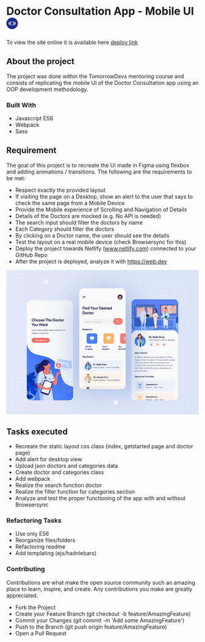 

# Doctor Consultation App - Mobile UI <img src="./src/assets/images/td-logo.png" alt="td logo" width="30"/>
To view the site online it is available here [deploy link](https://doctor-consultation-app.netlify.app/)
## About the project
The project was done within the TomorrowDevs mentoring course and consists of replicating the mobile UI of the Doctor Consultation app using an OOP development methodology.

### Built With
- Javascript ES6
- Webpack
- Sass

## Requirement

The goal of this project is to recreate the UI made in Figma using flexbox and adding animations / transitions.
The following are the requirements to be met:
* Respect exactly the provided layout
* If visiting the page on a Desktop, show an alert to the user that says to check the same page from a Mobile Device
* Provide the Mobile experience of Scrolling and Navigation of Details
* Details of the Doctors are mocked (e.g. No API is needed)
* The search input should filter the doctors by name
* Each Category should filter the doctors
* By clicking on a Doctor name, the user should see the details
* Test the layout on a real mobile device (check Browsersync for this)
* Deploy the project towards Netlify (www.netlify.com) connected to your GitHub Repo
* After the project is deployed, analyze it with https://web.dev

![mobile ui](./src/assets/images/Doctor-Consultation-App-Free-Figma-UI-Kit.jpeg)

## Tasks executed
* Recreate the static layout css class (index, getstarted page and doctor page)
* Add alert for desktop view 
* Upload json doctors and categories data
* Create doctor and categories class
* Add webpack 
* Realize the search function doctor 
* Realize the filter function for categories section
* Analyze and test the proper functioning of the app with and without Browsersync

### Refactoring Tasks
* Use only ES6
* Reorganize files/folders
* Refactoring readme
* Add templating (ejs/hadnlebars)

### Contributing
Contributions are what make the open source community such an amazing place to learn, inspire, and create. Any contributions you make are greatly appreciated.

- Fork the Project
- Create your Feature Branch (git checkout -b feature/AmazingFeature)
- Commit your Changes (git commit -m 'Add some AmazingFeature')
- Push to the Branch (git push origin feature/AmazingFeature)
- Open a Pull Request